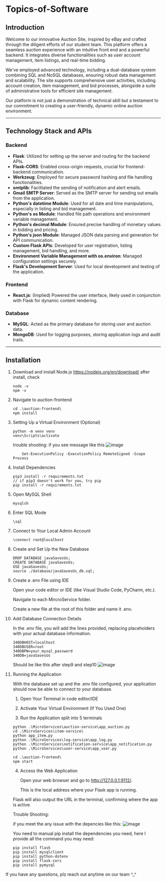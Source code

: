 # Topics-of-Software


## __Introduction__

Welcome to our innovative Auction Site, inspired by eBay and crafted through the diligent efforts of our student team. This platform offers a seamless auction experience with an intuitive front end and a powerful backend. It integrates diverse functionalities such as user account management, item listings, and real-time bidding.

We've employed advanced technology, including a dual-database system combining SQL and NoSQL databases, ensuring robust data management and scalability. The site supports comprehensive user activities, including account creation, item management, and bid processes, alongside a suite of administrative tools for efficient site management.

Our platform is not just a demonstration of technical skill but a testament to our commitment to creating a user-friendly, dynamic online auction environment.

----------------------------------------------------------------------------------
## __Technology Stack and APIs__

### Backend
- **Flask**: Utilized for setting up the server and routing for the backend APIs.
- **Flask-CORS**: Enabled cross-origin requests, crucial for frontend-backend communication.
- **Werkzeug**: Employed for secure password hashing and file handling functionalities.
- **smtplib**: Facilitated the sending of notification and alert emails.
- **Gmail SMTP Server**: Served as the SMTP server for sending out emails from the application.
- **Python's datetime Module**: Used for all date and time manipulations, especially in listing and bid management.
- **Python's os Module**: Handled file path operations and environment variable management.
- **Python's decimal Module**: Ensured precise handling of monetary values in bidding and pricing.
- **Python's json Module**: Managed JSON data parsing and generation for API communication.
- **Custom Flask APIs**: Developed for user registration, listing management, bid handling, and more.
- **Environment Variable Management with os.environ**: Managed configuration settings securely.
- **Flask's Development Server**: Used for local development and testing of the application.

### Frontend
- **React.js**: (Implied) Powered the user interface, likely used in conjunction with Flask for dynamic content rendering.

### Database
- **MySQL**: Acted as the primary database for storing user and auction data.
- **MongoDB**: Used for logging purposes, storing application logs and audit trails.



----------------------------------------------------------------------------------

## __Installation__

1. Download and install Node.js
	https://nodejs.org/en/download/
	after install, check
	```
	node -v
	npm -v
	```
   
2. Navigate to auction-frontend
	```
	cd .\auction-frontend\
	npm install
	```

3. Setting Up a Virtual Environment (Optional)
	```
	python -m venv venv
	venv\Scripts\activate
	```

  	trouble shooting: if you see message like this
   	![image](https://github.com/liangjunchen88/Topics-of-Software/assets/113968753/0577d90b-d135-4dc9-aaf0-3ec70d937eb6)
   
	```
    	Set-ExecutionPolicy -ExecutionPolicy RemoteSigned -Scope Process
	```


5. Install Dependencies
	```
	pip3 install -r requirements.txt
 	// if pip3 doesn't work for you, try pip
 	pip install -r requirements.txt
	```

6. Open MySQL Shell
	```
	mysqlsh
	```

7. Enter SQL Mode
	```
	\sql
	```
   
8. Connect to Your Local Admin Account
	```
	\connect root@localhost
	```

9. Create and Set Up the New Database
	```
	DROP DATABASE javaSavesUs;
	CREATE DATABASE javaSavesUs;
	USE javaSavesUs;
	source ./database/javaSavesUs_db.sql;
	```

10. Create a .env File using IDE
	
 	Open your code editor or IDE (like Visual Studio Code, PyCharm, etc.).

	Navigate to each MircroService folder.

	Create a new file at the root of this folder and name it .env.

11. Add Database Connection Details
	
 	In the .env file, you will add the lines provided, replacing placeholders with your actual database information. 
	```
	340DBHOST=localhost
	340DBUSER=root
	340DBPW=your_mysql_password
	340DB=javaSavesUs
	```

 	Should be like this after step9 and step10
	![image](https://github.com/liangjunchen88/Topics-of-Software/assets/113968753/23b72210-7868-4fcb-8640-2f315ab69bc9)


12. Running the Application

	With the database set up and the .env file configured, your application should now be able to connect to your database.
	
	1. Open Your Terminal in code editor/IDE
	
	2. Activate Your Virtual Environment (If You Used One)
	
	3. Run the Application
	split into 5 terminals
	```
	python .\MicroServices\auction-service\app_auction.py
	cd .\MicroServices\item-service\
	python app_item.py
	python .\MicroServices\log-service\app_log.py
	python .\MicroServices\notification-service\app_notification.py
	python .\MicroServices\user-service\app_user.py

	cd .\auction-frontend\
	npm start
	```

 	4. Access the Web Application

      	Open your web browser and go to http://127.0.0.1:9112/.
     
     	This is the local address where your Flask app is running.
     
	Flask will also output the URL in the terminal, confirming where the app is active.

 	Trouble Shooting:
	
	if you meet the any issue with the depencies like this:
	![image](https://github.com/liangjunchen88/Topics-of-Software/assets/113968753/738615bb-075f-4a6c-bd25-44bfdf296c52)

	You need to manual pip install the dependencies you need, here I provide all the command you may need:
	
	```
 	pip install flask
 	pip install mysqlclient
	pip install python-dotenv
	pip install flask-cors
	pip install pymysql
 	```

If you have any questions, plz reach out anytime on our team ^_^
